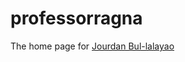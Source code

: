 # professorragna

The home page for [Jourdan Bul-lalayao](https://www.linkedin.com/in/jpbullalayao/)
